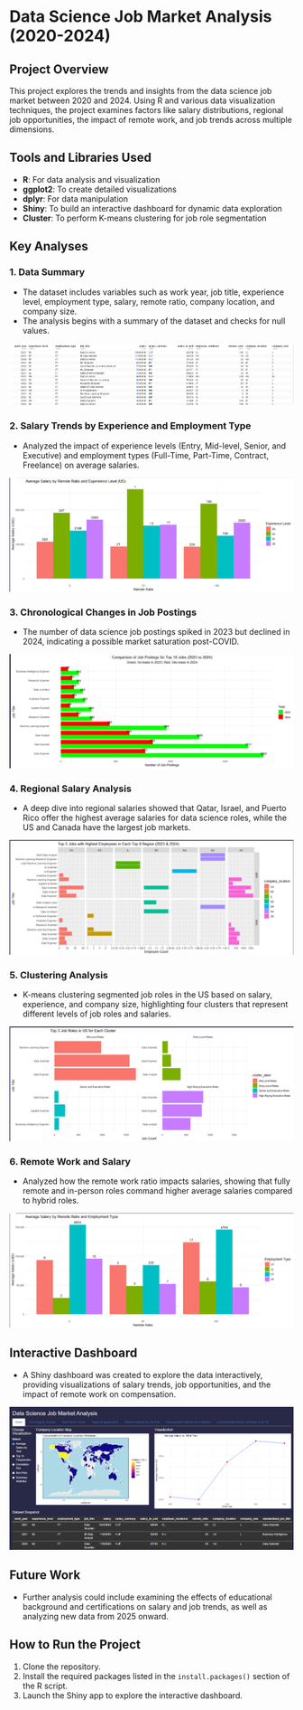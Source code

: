 # Data Science Job Market Analysis (2020-2024)

## Project Overview
This project explores the trends and insights from the data science job market between 2020 and 2024. Using R and various data visualization techniques, the project examines factors like salary distributions, regional job opportunities, the impact of remote work, and job trends across multiple dimensions.

## Tools and Libraries Used
- **R**: For data analysis and visualization
- **ggplot2**: To create detailed visualizations
- **dplyr**: For data manipulation
- **Shiny**: To build an interactive dashboard for dynamic data exploration
- **Cluster**: To perform K-means clustering for job role segmentation

## Key Analyses

### 1. Data Summary
- The dataset includes variables such as work year, job title, experience level, employment type, salary, remote ratio, company location, and company size.
- The analysis begins with a summary of the dataset and checks for null values.

![Dataset Preview](images/dataset_preview.png)

### 2. Salary Trends by Experience and Employment Type
- Analyzed the impact of experience levels (Entry, Mid-level, Senior, and Executive) and employment types (Full-Time, Part-Time, Contract, Freelance) on average salaries.

![Salary by Experience and Employment Type](images/salary_experience_employment_type.png)

### 3. Chronological Changes in Job Postings
- The number of data science job postings spiked in 2023 but declined in 2024, indicating a possible market saturation post-COVID.

![Chronological Changes in Job Postings](images/chronological_changes_job_postings.png)

### 4. Regional Salary Analysis
- A deep dive into regional salaries showed that Qatar, Israel, and Puerto Rico offer the highest average salaries for data science roles, while the US and Canada have the largest job markets.

![Top 8 Regions with Highest Average Salaries](images/top_8_regions_salaries.png)

### 5. Clustering Analysis
- K-means clustering segmented job roles in the US based on salary, experience, and company size, highlighting four clusters that represent different levels of job roles and salaries.

![K-means Clustering Results](images/kmeans_clustering_results.png)

### 6. Remote Work and Salary
- Analyzed how the remote work ratio impacts salaries, showing that fully remote and in-person roles command higher average salaries compared to hybrid roles.

![Salary by Remote Work Ratio](images/salary_remote_ratio.png)

## Interactive Dashboard
- A Shiny dashboard was created to explore the data interactively, providing visualizations of salary trends, job opportunities, and the impact of remote work on compensation.

![Shiny Dashboard](images/shiny_dashboard.png)

## Future Work
- Further analysis could include examining the effects of educational background and certifications on salary and job trends, as well as analyzing new data from 2025 onward.

## How to Run the Project
1. Clone the repository.
2. Install the required packages listed in the `install.packages()` section of the R script.
3. Launch the Shiny app to explore the interactive dashboard.
